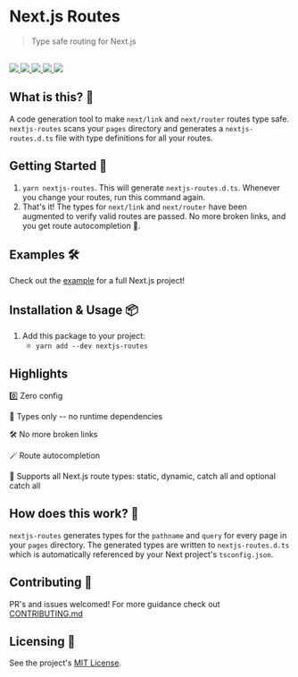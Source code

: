 # Next.js Routes

<blockquote>Type safe routing for Next.js</blockquote>

<br />

<a href="https://www.npmjs.com/package/nextjs-routes">
  <img src="https://img.shields.io/npm/v/nextjs-routes.svg">
</a>
<a href="https://github.com/tatethurston/nextjs-routes/blob/master/LICENSE">
  <img src="https://img.shields.io/npm/l/nextjs-routes.svg">
</a>
<a href="https://www.npmjs.com/package/nextjs-routes">
  <img src="https://img.shields.io/npm/dy/nextjs-routes.svg">
</a>
<a href="https://github.com/tatethurston/nextjs-routes/actions/workflows/ci.yml">
  <img src="https://github.com/tatethurston/nextjs-routes/actions/workflows/ci.yml/badge.svg">
</a>
<a href="https://codecov.io/gh/tatethurston/nextjs-routes">
  <img src="https://img.shields.io/codecov/c/github/tatethurston/nextjs-routes/main.svg?style=flat-square">
</a>

## What is this? 🧐

A code generation tool to make `next/link` and `next/router` routes type safe. `nextjs-routes` scans your `pages` directory and generates a `nextjs-routes.d.ts` file with type definitions for all your routes.

## Getting Started 🚀

1. `yarn nextjs-routes`. This will generate `nextjs-routes.d.ts`. Whenever you change your routes, run this command again.
2. That's it! The types for `next/link` and `next/router` have been augmented to verify valid routes are passed. No more broken links, and you get route autocompletion 🙌.

## Examples 🛠

Check out the [example](https://github.com/tatethurston/nextjs-routes/tree/main/examples/typescript-example) for a full Next.js project!

## Installation & Usage 📦

1. Add this package to your project:
   - `yarn add --dev nextjs-routes`

## Highlights

0️⃣ Zero config

💨 Types only -- no runtime dependencies

🛠 No more broken links

🪄 Route autocompletion

🔗 Supports all Next.js route types: static, dynamic, catch all and optional catch all

## How does this work? 🤔

`nextjs-routes` generates types for the `pathname` and `query` for every page in your `pages` directory. The generated types are written to `nextjs-routes.d.ts` which is automatically referenced by your Next project's `tsconfig.json`.

## Contributing 👫

PR's and issues welcomed! For more guidance check out [CONTRIBUTING.md](https://github.com/tatethurston/nextjs-routes/blob/master/CONTRIBUTING.md)

## Licensing 📃

See the project's [MIT License](https://github.com/tatethurston/nextjs-routes/blob/master/LICENSE).
